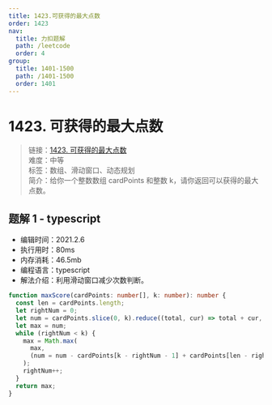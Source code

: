 ```yaml
---
title: 1423.可获得的最大点数
order: 1423
nav:
  title: 力扣题解
  path: /leetcode
  order: 4
group:
  title: 1401-1500
  path: /1401-1500
  order: 1401
---
```


# 1423. 可获得的最大点数

> 链接：[1423. 可获得的最大点数](https://leetcode-cn.com/problems/maximum-points-you-can-obtain-from-cards/)  
> 难度：中等  
> 标签：数组、滑动窗口、动态规划  
> 简介：给你一个整数数组 cardPoints 和整数 k，请你返回可以获得的最大点数。

## 题解 1 - typescript

- 编辑时间：2021.2.6
- 执行用时：80ms
- 内存消耗：46.5mb
- 编程语言：typescript
- 解法介绍：利用滑动窗口减少次数判断。

```typescript
function maxScore(cardPoints: number[], k: number): number {
  const len = cardPoints.length;
  let rightNum = 0;
  let num = cardPoints.slice(0, k).reduce((total, cur) => total + cur, 0);
  let max = num;
  while (rightNum < k) {
    max = Math.max(
      max,
      (num = num - cardPoints[k - rightNum - 1] + cardPoints[len - rightNum - 1])
    );
    rightNum++;
  }
  return max;
}
```

